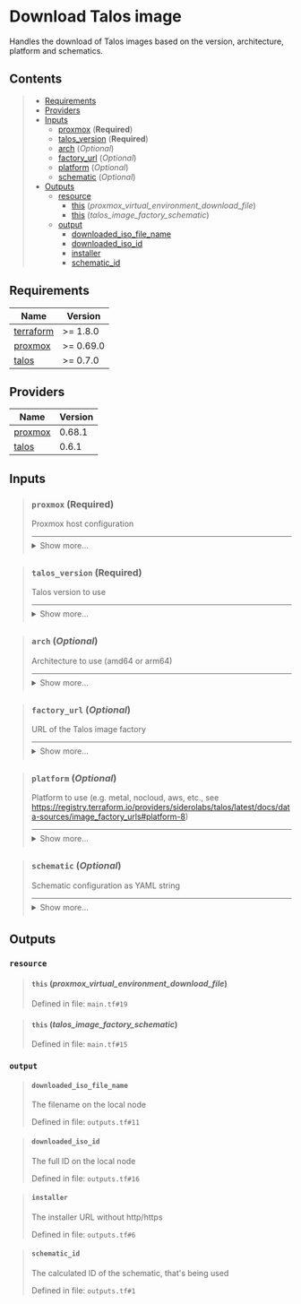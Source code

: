 # Download Talos image

Handles the download of Talos images based on the version,
architecture, platform and schematics.
## Contents

<blockquote>

- [Requirements](#requirements)
- [Providers](#providers)
- [Inputs](#inputs)
  - [proxmox](#proxmox-required) (**Required**)
  - [talos_version](#talos_version-required) (**Required**)
  - [arch](#arch-optional) (*Optional*)
  - [factory_url](#factory_url-optional) (*Optional*)
  - [platform](#platform-optional) (*Optional*)
  - [schematic](#schematic-optional) (*Optional*)
- [Outputs](#outputs)
  - [resource](#resource)
    - [this](#this-proxmox_virtual_environment_download_file) (*proxmox_virtual_environment_download_file*)
    - [this](#this-talos_image_factory_schematic) (*talos_image_factory_schematic*)
  - [output](#output)
    - [downloaded_iso_file_name](#downloaded_iso_file_name)
    - [downloaded_iso_id](#downloaded_iso_id)
    - [installer](#installer)
    - [schematic_id](#schematic_id)</blockquote>

## Requirements

| Name | Version |
|------|---------|
| <a name="requirement_terraform"></a> [terraform](#requirement\_terraform) | >= 1.8.0 |
| <a name="requirement_proxmox"></a> [proxmox](#requirement\_proxmox) | >= 0.69.0 |
| <a name="requirement_talos"></a> [talos](#requirement\_talos) | >= 0.7.0 |
## Providers

| Name | Version |
|------|---------|
| <a name="provider_proxmox"></a> [proxmox](#provider\_proxmox) | 0.68.1 |
| <a name="provider_talos"></a> [talos](#provider\_talos) | 0.6.1 |

## Inputs
<blockquote>

### `proxmox` (**Required**)
Proxmox host configuration

<details style="border-top-color: inherit; border-top-width: 0.1em; border-top-style: solid; padding-top: 0.5em; padding-bottom: 0.5em;">
  <summary>Show more...</summary>

  **Type**:
  ```hcl
    object({
    name      = string
    endpoint  = string
    insecure  = bool
    api_token = string
    iso_store = optional(string, "local")
    ssh_user  = string # not used in talos_image
    ssh_key   = string # not used in talos_image
  })
  ```
  Defined in file: `variables.tf#1`

</details>
</blockquote>
<blockquote>

### `talos_version` (**Required**)
Talos version to use

<details style="border-top-color: inherit; border-top-width: 0.1em; border-top-style: solid; padding-top: 0.5em; padding-bottom: 0.5em;">
  <summary>Show more...</summary>

  **Type**:
  ```hcl
    string
  ```
  Defined in file: `variables.tf#14`

</details>
</blockquote>
<blockquote>

### `arch` (*Optional*)
Architecture to use (amd64 or arm64)

<details style="border-top-color: inherit; border-top-width: 0.1em; border-top-style: solid; padding-top: 0.5em; padding-bottom: 0.5em;">
  <summary>Show more...</summary>

  **Type**:
  ```hcl
    string
  ```
  **Default**:
  ```json
    "amd64"
  ```
  Defined in file: `variables.tf#40`

</details>
</blockquote>
<blockquote>

### `factory_url` (*Optional*)
URL of the Talos image factory

<details style="border-top-color: inherit; border-top-width: 0.1em; border-top-style: solid; padding-top: 0.5em; padding-bottom: 0.5em;">
  <summary>Show more...</summary>

  **Type**:
  ```hcl
    string
  ```
  **Default**:
  ```json
    "https://factory.talos.dev"
  ```
  Defined in file: `variables.tf#26`

</details>
</blockquote>
<blockquote>

### `platform` (*Optional*)
Platform to use (e.g. metal, nocloud, aws, etc., see https://registry.terraform.io/providers/siderolabs/talos/latest/docs/data-sources/image_factory_urls#platform-8)

<details style="border-top-color: inherit; border-top-width: 0.1em; border-top-style: solid; padding-top: 0.5em; padding-bottom: 0.5em;">
  <summary>Show more...</summary>

  **Type**:
  ```hcl
    string
  ```
  **Default**:
  ```json
    "nocloud"
  ```
  Defined in file: `variables.tf#33`

</details>
</blockquote>
<blockquote>

### `schematic` (*Optional*)
Schematic configuration as YAML string

<details style="border-top-color: inherit; border-top-width: 0.1em; border-top-style: solid; padding-top: 0.5em; padding-bottom: 0.5em;">
  <summary>Show more...</summary>

  **Type**:
  ```hcl
    string
  ```
  **Default**:
  ```json
    "schematic/default.yaml"
  ```
  Defined in file: `variables.tf#19`

</details>
</blockquote>

## Outputs
### `resource`
<blockquote>

#### `this` (_proxmox_virtual_environment_download_file_)
Defined in file: `main.tf#19`
</blockquote>
<blockquote>

#### `this` (_talos_image_factory_schematic_)
Defined in file: `main.tf#15`
</blockquote>

### `output`
<blockquote>

#### `downloaded_iso_file_name`
The filename on the local node

Defined in file: `outputs.tf#11`
</blockquote>
<blockquote>

#### `downloaded_iso_id`
The full ID on the local node

Defined in file: `outputs.tf#16`
</blockquote>
<blockquote>

#### `installer`
The installer URL without http/https

Defined in file: `outputs.tf#6`
</blockquote>
<blockquote>

#### `schematic_id`
The calculated ID of the schematic, that's being used

Defined in file: `outputs.tf#1`
</blockquote>